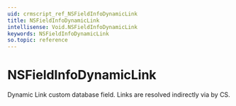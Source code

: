 ```yaml
---
uid: crmscript_ref_NSFieldInfoDynamicLink
title: NSFieldInfoDynamicLink
intellisense: Void.NSFieldInfoDynamicLink
keywords: NSFieldInfoDynamicLink
so.topic: reference
---
```


# NSFieldInfoDynamicLink

Dynamic Link custom database field. Links are resolved indirectly via by CS.
